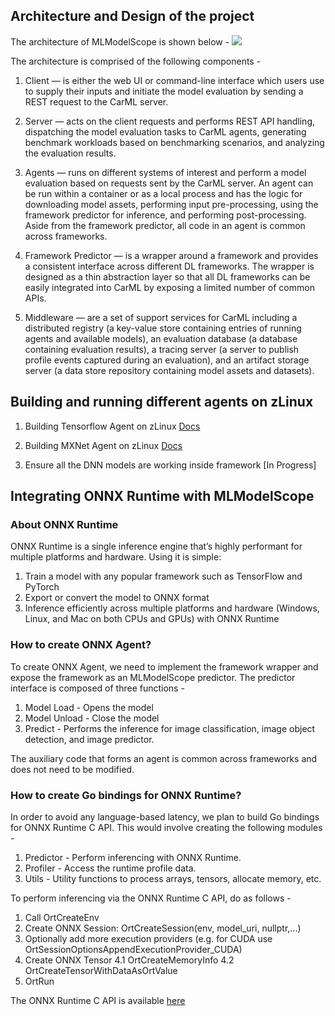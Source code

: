 ## Architecture and Design of the project

The architecture of MLModelScope is shown below - ![](https://github.com/openmainframeproject-internship/Enabling-IBM-Z-in-MLModelScope/blob/master/Documentation/mlmodelscope-arch.png)


The architecture is comprised of the following components -

1. Client — is either the web UI or command-line interface which users use to supply their inputs and initiate the model evaluation by sending a REST request to the CarML server.

2. Server — acts on the client requests and performs REST API handling, dispatching the model evaluation tasks to CarML agents, generating benchmark workloads based on benchmarking scenarios, and analyzing the evaluation results.

3. Agents — runs on different systems of interest and perform a model evaluation based on requests sent by the CarML server. An agent can be run within a container or as a local process and has the logic for downloading model assets, performing input pre-processing, using the framework predictor for inference, and performing post-processing. Aside from the framework predictor, all code in an agent is common across frameworks.

4. Framework Predictor — is a wrapper around a framework and provides a consistent interface across different DL frameworks. The wrapper is designed as a thin abstraction layer so that all DL frameworks can be easily integrated into CarML by exposing a limited number of common APIs.

5. Middleware — are a set of support services for CarML including a distributed registry (a key-value store containing entries of running agents and available models), an evaluation database (a database containing evaluation results), a tracing server (a server to publish profile events captured during an evaluation), and an artifact storage server (a data store repository containing model assets and datasets).


## Building and running different agents on zLinux

1. Building Tensorflow Agent on zLinux [Docs](https://github.com/openmainframeproject-internship/Enabling-IBM-Z-in-MLModelScope/blob/master/Documentation/docs-tensorflow-agent.md)

2. Building MXNet Agent on zLinux [Docs](https://github.com/openmainframeproject-internship/Enabling-IBM-Z-in-MLModelScope/blob/master/Documentation/docs-mxnet-agent.md)

3. Ensure all the DNN models are working inside framework [In Progress]


## Integrating ONNX Runtime with MLModelScope

### About ONNX Runtime

ONNX Runtime is a single inference engine that’s highly performant for multiple platforms and hardware. Using it is simple:

1. Train a model with any popular framework such as TensorFlow and PyTorch
2. Export or convert the model to ONNX format
3. Inference efficiently across multiple platforms and hardware (Windows, Linux, and Mac on both CPUs and GPUs) with ONNX Runtime


### How to create ONNX Agent?

To create ONNX Agent, we need to implement the framework wrapper and expose the framework as an MLModelScope predictor. The predictor interface is composed of three functions - 

1. Model Load - Opens the model
2. Model Unload - Close the model
3. Predict - Performs the inference for image classification, image object detection, and image predictor. 

The auxiliary code that forms an agent is common across frameworks and does not need to be modified.

### How to create Go bindings for ONNX Runtime?

In order to avoid any language-based latency, we plan to build Go bindings for ONNX Runtime C API. This would involve creating the following modules -

1. Predictor - Perform inferencing with ONNX Runtime. 
2. Profiler - Access the runtime profile data.
3. Utils - Utility functions to process arrays, tensors, allocate memory, etc.

To perform inferencing via the ONNX Runtime C API, do as follows - 

1. Call OrtCreateEnv
2. Create ONNX Session: OrtCreateSession(env, model_uri, nullptr,...)
3. Optionally add more execution providers (e.g. for CUDA use OrtSessionOptionsAppendExecutionProvider_CUDA)
4. Create ONNX Tensor 
    4.1 OrtCreateMemoryInfo
    4.2 OrtCreateTensorWithDataAsOrtValue
5. OrtRun

The ONNX Runtime C API is available [here](https://github.com/microsoft/onnxruntime/blob/master/include/onnxruntime/core/session/onnxruntime_c_api.h)


